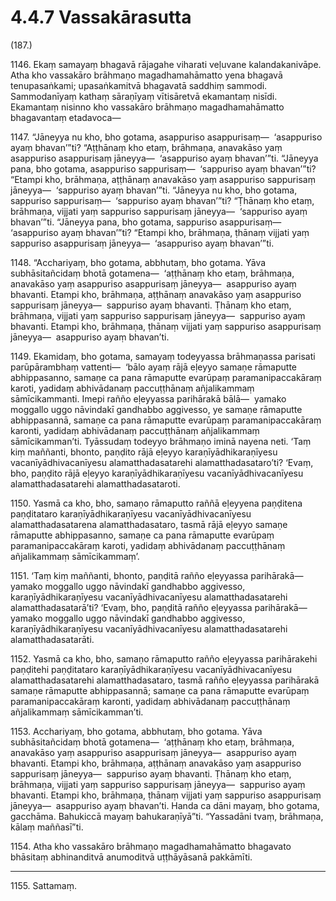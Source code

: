 

# 4.4.7 Vassakārasutta




(187.)

1146\. Ekaṃ samayaṃ bhagavā rājagahe viharati veḷuvane kalandakanivāpe. Atha kho vassakāro brāhmaṇo magadhamahāmatto yena bhagavā tenupasaṅkami; upasaṅkamitvā bhagavatā saddhiṃ sammodi. Sammodanīyaṃ kathaṃ sāraṇīyaṃ vītisāretvā ekamantaṃ nisīdi. Ekamantaṃ nisinno kho vassakāro brāhmaṇo magadhamahāmatto bhagavantaṃ etadavoca—

1147\. “Jāneyya nu kho, bho gotama, asappuriso asappurisaṃ—  ‘asappuriso ayaṃ bhavan’”ti? “Aṭṭhānaṃ kho etaṃ, brāhmaṇa, anavakāso yaṃ asappuriso asappurisaṃ jāneyya—  ‘asappuriso ayaṃ bhavan’”ti. “Jāneyya pana, bho gotama, asappuriso sappurisaṃ—  ‘sappuriso ayaṃ bhavan’”ti? “Etampi kho, brāhmaṇa, aṭṭhānaṃ anavakāso yaṃ asappuriso sappurisaṃ jāneyya—  ‘sappuriso ayaṃ bhavan’”ti. “Jāneyya nu kho, bho gotama, sappuriso sappurisaṃ—  ‘sappuriso ayaṃ bhavan’”ti? “Ṭhānaṃ kho etaṃ, brāhmaṇa, vijjati yaṃ sappuriso sappurisaṃ jāneyya—  ‘sappuriso ayaṃ bhavan’”ti. “Jāneyya pana, bho gotama, sappuriso asappurisaṃ—  ‘asappuriso ayaṃ bhavan’”ti? “Etampi kho, brāhmaṇa, ṭhānaṃ vijjati yaṃ sappuriso asappurisaṃ jāneyya—  ‘asappuriso ayaṃ bhavan’”ti.

1148\. “Acchariyaṃ, bho gotama, abbhutaṃ, bho gotama. Yāva subhāsitañcidaṃ bhotā gotamena—  ‘aṭṭhānaṃ kho etaṃ, brāhmaṇa, anavakāso yaṃ asappuriso asappurisaṃ jāneyya—  asappuriso ayaṃ bhavanti. Etampi kho, brāhmaṇa, aṭṭhānaṃ anavakāso yaṃ asappuriso sappurisaṃ jāneyya—  sappuriso ayaṃ bhavanti. Ṭhānaṃ kho etaṃ, brāhmaṇa, vijjati yaṃ sappuriso sappurisaṃ jāneyya—  sappuriso ayaṃ bhavanti. Etampi kho, brāhmaṇa, ṭhānaṃ vijjati yaṃ sappuriso asappurisaṃ jāneyya—  asappuriso ayaṃ bhavan’ti.

1149\. Ekamidaṃ, bho gotama, samayaṃ todeyyassa brāhmaṇassa parisati parūpārambhaṃ vattenti—  ‘bālo ayaṃ rājā eḷeyyo samaṇe rāmaputte abhippasanno, samaṇe ca pana rāmaputte evarūpaṃ paramanipaccakāraṃ karoti, yadidaṃ abhivādanaṃ paccuṭṭhānaṃ añjalikammaṃ sāmīcikammanti. Imepi rañño eḷeyyassa parihārakā bālā—  yamako moggallo uggo nāvindakī gandhabbo aggivesso, ye samaṇe rāmaputte abhippasannā, samaṇe ca pana rāmaputte evarūpaṃ paramanipaccakāraṃ karonti, yadidaṃ abhivādanaṃ paccuṭṭhānaṃ añjalikammaṃ sāmīcikamman’ti. Tyāssudaṃ todeyyo brāhmaṇo iminā nayena neti. ‘Taṃ kiṃ maññanti, bhonto, paṇḍito rājā eḷeyyo karaṇīyādhikaraṇīyesu vacanīyādhivacanīyesu alamatthadasatarehi alamatthadasataro’ti? ‘Evaṃ, bho, paṇḍito rājā eḷeyyo karaṇīyādhikaraṇīyesu vacanīyādhivacanīyesu alamatthadasatarehi alamatthadasataroti.

1150\. Yasmā ca kho, bho, samaṇo rāmaputto raññā eḷeyyena paṇḍitena paṇḍitataro karaṇīyādhikaraṇīyesu vacanīyādhivacanīyesu alamatthadasatarena alamatthadasataro, tasmā rājā eḷeyyo samaṇe rāmaputte abhippasanno, samaṇe ca pana rāmaputte evarūpaṃ paramanipaccakāraṃ karoti, yadidaṃ abhivādanaṃ paccuṭṭhānaṃ añjalikammaṃ sāmīcikammaṃ’.

1151\. ‘Taṃ kiṃ maññanti, bhonto, paṇḍitā rañño eḷeyyassa parihārakā—  yamako moggallo uggo nāvindakī gandhabbo aggivesso, karaṇīyādhikaraṇīyesu vacanīyādhivacanīyesu alamatthadasatarehi alamatthadasatarā’ti? ‘Evaṃ, bho, paṇḍitā rañño eḷeyyassa parihārakā—  yamako moggallo uggo nāvindakī gandhabbo aggivesso, karaṇīyādhikaraṇīyesu vacanīyādhivacanīyesu alamatthadasatarehi alamatthadasatarāti.

1152\. Yasmā ca kho, bho, samaṇo rāmaputto rañño eḷeyyassa parihārakehi paṇḍitehi paṇḍitataro karaṇīyādhikaraṇīyesu vacanīyādhivacanīyesu alamatthadasatarehi alamatthadasataro, tasmā rañño eḷeyyassa parihārakā samaṇe rāmaputte abhippasannā; samaṇe ca pana rāmaputte evarūpaṃ paramanipaccakāraṃ karonti, yadidaṃ abhivādanaṃ paccuṭṭhānaṃ añjalikammaṃ sāmīcikamman’ti.

1153\. Acchariyaṃ, bho gotama, abbhutaṃ, bho gotama. Yāva subhāsitañcidaṃ bhotā gotamena—  ‘aṭṭhānaṃ kho etaṃ, brāhmaṇa, anavakāso yaṃ asappuriso asappurisaṃ jāneyya—  asappuriso ayaṃ bhavanti. Etampi kho, brāhmaṇa, aṭṭhānaṃ anavakāso yaṃ asappuriso sappurisaṃ jāneyya—  sappuriso ayaṃ bhavanti. Ṭhānaṃ kho etaṃ, brāhmaṇa, vijjati yaṃ sappuriso sappurisaṃ jāneyya—  sappuriso ayaṃ bhavanti. Etampi kho, brāhmaṇa, ṭhānaṃ vijjati yaṃ sappuriso asappurisaṃ jāneyya—  asappuriso ayaṃ bhavan’ti. Handa ca dāni mayaṃ, bho gotama, gacchāma. Bahukiccā mayaṃ bahukaraṇīyā”ti. “Yassadāni tvaṃ, brāhmaṇa, kālaṃ maññasī”ti.

1154\. Atha kho vassakāro brāhmaṇo magadhamahāmatto bhagavato bhāsitaṃ abhinanditvā anumoditvā uṭṭhāyāsanā pakkāmīti.

---

1155\. Sattamaṃ.





